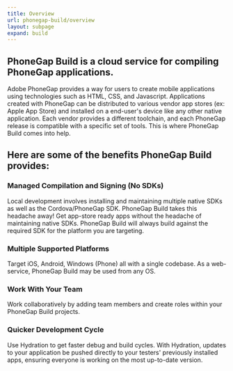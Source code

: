 ```yaml
---
title: Overview
url: phonegap-build/overview
layout: subpage
expand: build
---
```

## PhoneGap Build is a cloud service for compiling PhoneGap applications.

Adobe PhoneGap provides a way for users to create mobile applications using technologies such as HTML, CSS, and Javascript. Applications created with PhoneGap can be distributed to various vendor app stores (ex: Apple App Store) and installed on a end-user's device like any other native application. Each vendor provides a different toolchain, and each PhoneGap release is compatible with a specific set of tools. This is where PhoneGap Build comes into help.

## Here are some of the benefits PhoneGap Build provides:

### Managed Compilation and Signing (No SDKs)

Local development involves installing and maintaining multiple native SDKs as well as the Cordova/PhoneGap SDK. PhoneGap Build takes this headache away! Get app-store ready apps without the headache of maintaining native SDKs. PhoneGap Build will always build against the required SDK for the platform you are targeting.

### Multiple Supported Platforms

Target iOS, Android, Windows (Phone) all with a single codebase. As a web-service, PhoneGap Build may be used from any OS.

### Work With Your Team

Work collaboratively by adding team members and create roles within your PhoneGap Build projects.

### Quicker Development Cycle

Use Hydration to get faster debug and build cycles. With Hydration, updates to your application be pushed directly to your testers' previously installed apps, ensuring everyone is working on the most up-to-date version.
